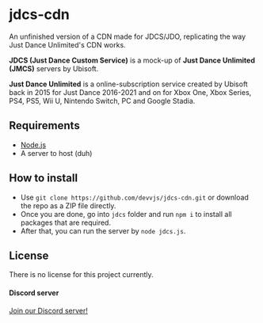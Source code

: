 # jdcs-cdn
An unfinished version of a CDN made for JDCS/JDO, replicating the way Just Dance Unlimited's CDN works.

**JDCS (Just Dance Custom Service)** is a mock-up of **Just Dance Unlimited (JMCS)** servers by Ubisoft.

**Just Dance Unlimited** is a online-subscription service created by Ubisoft back in 2015 for Just Dance 2016-2021 and on for Xbox One, Xbox Series, PS4, PS5, Wii U, Nintendo Switch, PC and Google Stadia.

## Requirements
- [Node.js](https://nodejs.org/)
- A server to host (duh)
## How to install

- Use `git clone https://github.com/devvjs/jdcs-cdn.git` or download the repo as a ZIP file directly.
- Once you are done, go into `jdcs` folder and run `npm i` to install all packages that are required.
- After that, you can run the server by `node jdcs.js`.

## License
There is no license for this project currently.

#### Discord server
[Join our Discord server!](https://discord.gg/devd)
